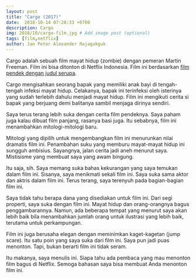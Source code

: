 ```yaml
---
layout: post
title: "Cargo (2017)"
date:  2018-10-14 07:28:33 +0700
description: Cargo
img: 2018/10/cargo-film.jpg # Add image post (optional)
tags: [film,netflix]
author: Jan Peter Alexander Rajagukguk
---
```

Cargo adalah sebuah film mayat hidup (zombie) dengan pemeran Martin Freeman. Film ini bisa ditonton di Netflix Indonesia. Film ini berdasarkan [film pendek dengan judul serupa](https://youtu.be/gryenlQKTbE).

Cargo mengisahkan seorang bapak yang memiliki anak bayi di tengah-tengah infeksi mayat hidup. Celakanya, bapak ini terinfeksi oleh isterinya yang sudah terlebih dahulu menjadi mayat hidup. Film ini mengikuti cerita si bapak yang berjuang demi balitanya sambil menjaga dirinya sendiri.

Saya terus terang lebih suka dengan cerita film pendeknya. Saya paham juga kalau dibuat film panjang, rasanya basi juga. Itu sebabnya, film ini menambahkan mitologi-mitologi baru.

Mitologi yang dipilih untuk mengembangkan film ini menurunkan nilai dramatis film ini. Penambahan suku yang memburu mayat-mayat hidup ini sungguh ambisius. Sayangnya, jalan cerita jadi aneh menurut saya. Mistisisme yang membuat saya yang awam bingung.

Itu saja, sih. Saya memang suka bahas kekurangan yang saya temukan dalam film ini. Sisanya, saya menikmati sekali film ini. Saya suka sama aktor dan aktris dalam film ini. Terus terang, saya terenyuh pada bagian-bagian film ini.

Saya tidak tahu berapa dana yang disediakan untuk film ini. Dari segi properti, saya suka dengan film ini. Mayat hidup dan orang-orangnya bagus penggambarannya. Namun, ada beberapa tempat yang menurut saya akan lebih baik bila menambahkan jumlah orang untuk ilustrasi yang lebih baik, terutama untuk perkampungan.

Film ini juga berusaha elegan dengan meminimkan kaget-kagetan (jump scare). Itu satu poin yang saya suka dari film ini. Saya pun jadi puas menonton. Tapi, bukan berarti film ini tidak seram.

Itu makanya, saya menulis ini. Siapa tahu ada pembaca yang mau menonton film bagus di Netflix. Semoga bahasan saya bisa membuat Anda menonton film ini.
